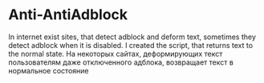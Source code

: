 # Anti-AntiAdblock
In internet exist sites, that detect adblock and deform text, sometimes they detect adblock when it is disabled.
I created the script, that returns text to the normal state.
На некоторых сайтах, деформирующих текст пользователям даже отключенного адблока, возвращает текст в нормальное состояние
